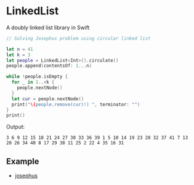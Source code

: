 # LinkedList

A doubly linked list library in Swift

```swift
// Solving Josephus problem using circular linked list

let n = 41
let k = 3
let people = LinkedList<Int>().circulate()
people.append(contentsOf: 1...n)

while !people.isEmpty {
  for _ in 1..<k {
    people.nextNode()
  }
  let cur = people.nextNode()
  print("\(people.remove(cur)!) ", terminator: "")
}
print()
```

Output:

```
3 6 9 12 15 18 21 24 27 30 33 36 39 1 5 10 14 19 23 28 32 37 41 7 13 20 26 34 40 8 17 29 38 11 25 2 22 4 35 16 31
```

## Example

- [josephus](https://github.com/ready-player1/josephus/blob/main/josephus/main.swift)
